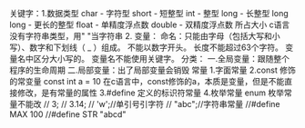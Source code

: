 关键字：1.数据类型 char - 字符型 short - 短整型 int - 整型 long - 长整型 long long - 更长的整型 float - 单精度浮点数 double - 双精度浮点数
         所占大小
        c语言没有字符串类型，用" "当字符串
       2.
变量：
      命名：只能由字母（包括大写和小写）、数字和下划线（ _ ）组成。
           不能以数字开头。
           长度不能超过63个字符。
           变量名中区分大小写的。
           变量名不能使用关键字。
      分类：
          一.全局变量：跟随整个程序的生命周期
          二.局部变量：出了局部变量会销毁
常量
    1.字面常量
    2.const 修饰的常变量  const int a = 10  在c语言中，const修饰的a，本质是变量，但是不能直接修改，是有常量的属性
    3.#define 定义的标识符常量
    4.枚举常量   enum  枚举常量不能改
         //	3;
         //	3.14;
         //	'w';//单引号引字符
         //	"abc";//字符串常量
         //#define MAX 100
         //#define STR "abcd"
